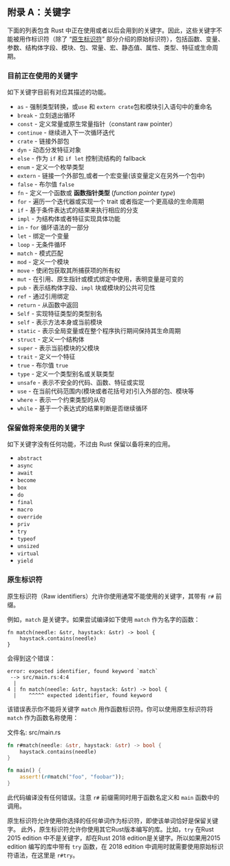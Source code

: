 ## 附录 A：关键字

下面的列表包含 Rust 中正在使用或者以后会用到的关键字。因此，这些关键字不能被用作标识符（除了 “[原生标识符](#原生标识符)” 部分介绍的原始标识符），包括函数、变量、参数、结构体字段、模块、包、常量、宏、静态值、属性、类型、特征或生命周期。


### 目前正在使用的关键字

如下关键字目前有对应其描述的功能。

* `as` - 强制类型转换，或`use` 和 `extern crate`包和模块引入语句中的重命名
* `break` - 立刻退出循环
* `const` - 定义常量或原生常量指针（constant raw pointer）
* `continue` - 继续进入下一次循环迭代
* `crate` - 链接外部包
* `dyn` - 动态分发特征对象
* `else` - 作为 `if` 和 `if let` 控制流结构的 fallback
* `enum` - 定义一个枚举类型
* `extern` - 链接一个外部包,或者一个宏变量(该变量定义在另外一个包中)
* `false` - 布尔值 `false`
* `fn` - 定义一个函数或 **函数指针类型** (*function pointer type*)
* `for` - 遍历一个迭代器或实现一个 trait 或者指定一个更高级的生命周期
* `if` - 基于条件表达式的结果来执行相应的分支
* `impl` - 为结构体或者特征实现具体功能
* `in` - `for` 循环语法的一部分
* `let` - 绑定一个变量
* `loop` - 无条件循环
* `match` - 模式匹配
* `mod` - 定义一个模块
* `move` - 使闭包获取其所捕获项的所有权
* `mut` - 在引用、原生指针或模式绑定中使用，表明变量是可变的
* `pub` - 表示结构体字段、`impl` 块或模块的公共可见性
* `ref` - 通过引用绑定
* `return` - 从函数中返回
* `Self` - 实现特征类型的类型别名
* `self` - 表示方法本身或当前模块
* `static` - 表示全局变量或在整个程序执行期间保持其生命周期
* `struct` - 定义一个结构体
* `super` - 表示当前模块的父模块
* `trait` - 定义一个特征
* `true` - 布尔值 `true`
* `type` - 定义一个类型别名或关联类型
* `unsafe` - 表示不安全的代码、函数、特征或实现
* `use` - 在当前代码范围内(模块或者花括号对)引入外部的包、模块等
* `where` - 表示一个约束类型的从句
* `while` - 基于一个表达式的结果判断是否继续循环

### 保留做将来使用的关键字

如下关键字没有任何功能，不过由 Rust 保留以备将来的应用。

* `abstract`
* `async`
* `await`
* `become`
* `box`
* `do`
* `final`
* `macro`
* `override`
* `priv`
* `try`
* `typeof`
* `unsized`
* `virtual`
* `yield`

### 原生标识符

原生标识符（Raw identifiers）允许你使用通常不能使用的关键字，其带有 `r#` 前缀。

例如，`match` 是关键字。如果尝试编译如下使用 `match` 作为名字的函数：

```rust,ignore,does_not_compile
fn match(needle: &str, haystack: &str) -> bool {
    haystack.contains(needle)
}
```

会得到这个错误：

```text
error: expected identifier, found keyword `match`
 --> src/main.rs:4:4
  |
4 | fn match(needle: &str, haystack: &str) -> bool {
  |    ^^^^^ expected identifier, found keyword
```

该错误表示你不能将关键字 `match` 用作函数标识符。你可以使用原生标识符将 `match` 作为函数名称使用：

<span class="filename">文件名: src/main.rs</span>

```rust
fn r#match(needle: &str, haystack: &str) -> bool {
    haystack.contains(needle)
}

fn main() {
    assert!(r#match("foo", "foobar"));
}
```

此代码编译没有任何错误。注意 `r#` 前缀需同时用于函数名定义和 `main` 函数中的调用。

原生标识符允许使用你选择的任何单词作为标识符，即使该单词恰好是保留关键字。 此外，原生标识符允许你使用其它Rust版本编写的库。比如，`try` 在Rust 2015 edition 中不是关键字，却在Rust 2018 edition是关键字。所以如果用2015 edition 编写的库中带有 `try` 函数，在 2018 edition 中调用时就需要使用原始标识符语法，在这里是 `r#try`。
